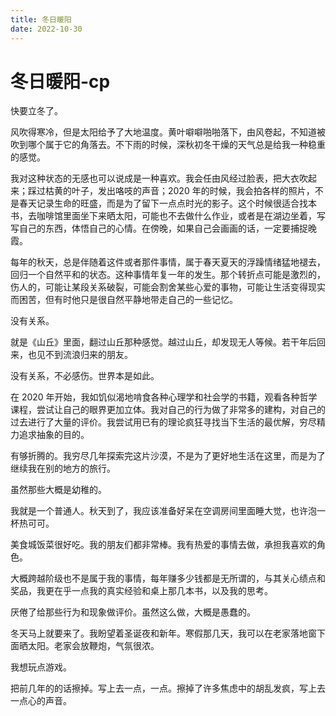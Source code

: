 ```yaml
---
title: 冬日暖阳
date: 2022-10-30
---
```


# 冬日暖阳-cp

快要立冬了。

风吹得寒冷，但是太阳给予了大地温度。黄叶噼噼啪啪落下，由风卷起，不知道被吹到哪个属于它的角落去。不下雨的时候，深秋初冬干燥的天气总是给我一种稳重的感觉。

我对这种状态的无感也可以说成是一种喜欢。我会任由风经过脸表，把大衣吹起来；踩过枯黄的叶子，发出咯吱的声音；2020 年的时候，我会拍各样的照片，不是春天记录生命的旺盛，而是为了留下一点点时光的影子。这个时候很适合找本书，去咖啡馆里面坐下来晒太阳，可能也不去做什么作业，或者是在湖边坐着，写写自己的东西，体悟自己的心情。在傍晚，如果自己会画画的话，一定要捕捉晚霞。

每年的秋天，总是伴随着这件或者那件事情，属于春天夏天的浮躁情绪猛地褪去，回归一个自然平和的状态。这种事情年复一年的发生。那个转折点可能是激烈的，伤人的，可能让某段关系破裂，可能会割舍某些心爱的事物，可能让生活变得现实而困苦，但有时他只是很自然平静地带走自己的一些记忆。

没有关系。

就是《山丘》里面，翻过山丘那种感觉。越过山丘，却发现无人等候。若干年后回来，也见不到流浪归来的朋友。

没有关系，不必感伤。世界本是如此。

在 2020 年开始，我如饥似渴地啃食各种心理学和社会学的书籍，观看各种哲学课程，尝试让自己的眼界更加立体。我对自己的行为做了非常多的建构，对自己的过去进行了大量的评价。我尝试用已有的理论疯狂寻找当下生活的最优解，穷尽精力追求抽象的目的。

有够折腾的。我穷尽几年探索完这片沙漠，不是为了更好地生活在这里，而是为了继续我在别的地方的旅行。

虽然那些大概是幼稚的。

我就是一个普通人。秋天到了，我应该准备好呆在空调房间里面睡大觉，也许泡一杯热可可。

美食城饭菜很好吃。我的朋友们都非常棒。我有热爱的事情去做，承担我喜欢的角色。

大概跨越阶级也不是属于我的事情，每年赚多少钱都是无所谓的，与其关心绩点和奖品，我更在乎一点我的真实经验和桌上那几本书，以及我的思考。

厌倦了给那些行为和现象做评价。虽然这么做，大概是愚蠢的。

冬天马上就要来了。我盼望着圣诞夜和新年。寒假那几天，我可以在老家落地窗下面晒太阳。老家会放鞭炮，气氛很浓。

我想玩点游戏。

把前几年的的话擦掉。写上去一点，一点。擦掉了许多焦虑中的胡乱发疯，写上去一点心的声音。

